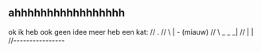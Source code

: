 ## ahhhhhhhhhhhhhhhhh
ok ik heb ook geen idee meer heb een kat:
//  .
//	 \		   | - (miauw)
//	  \ _ _ _|
//	   |	 |
//----------------
